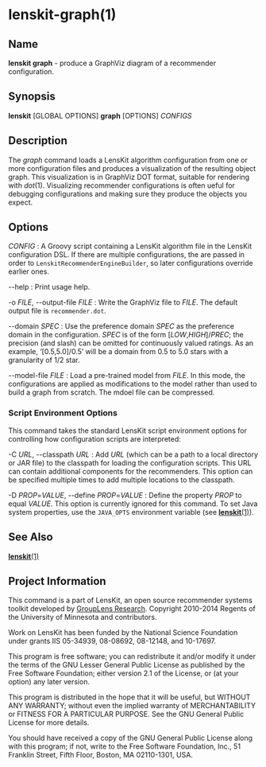 # lenskit-graph(1)

## Name

**lenskit graph** - produce a GraphViz diagram of a recommender configuration.

## Synopsis

**lenskit** [GLOBAL OPTIONS] **graph** [OPTIONS] *CONFIGS*

## Description

The *graph* command loads a LensKit algorithm configuration from one or more configuration files
and produces a visualization of the resulting object graph.  This visualization is in GraphViz DOT
format, suitable for rendering with *dot*(1).  Visualizing recommender configurations is often
ueful for debugging configurations and making sure they produce the objects you expect.

## Options

*CONFIG*
:   A Groovy script containing a LensKit algorithm file in the LensKit configuration DSL.  If there
    are multiple configurations, the are passed in order to `LenskitRecommenderEngineBuilder`, so
    later configurations override earlier ones.

--help
:   Print usage help.

-o *FILE*, --output-file *FILE*
:   Write the GraphViz file to *FILE*.  The default output file is `recommender.dot`.

--domain *SPEC*
:   Use the preference domain *SPEC* as the preference domain in the configuration.  *SPEC* is of
    the form [*LOW*,*HIGH*]/*PREC*; the precision (and slash) can be omitted for continuously valued
    ratings.  As an example, ‘[0.5,5.0]/0.5’ will be a domain from 0.5 to 5.0 stars with a granularity
    of 1/2 star.

--model-file *FILE*
:   Load a pre-trained model from *FILE*.  In this mode, the configurations are applied as
    modifications to the model rather than used to build a graph from scratch.  The mdoel file can
    be compressed.

### Script Environment Options

This command takes the standard LensKit script environment options for controlling how configuration
scripts are interpreted:

-C *URL*, --classpath *URL*
:   Add *URL* (which can be a path to a local directory or JAR file) to the classpath for loading
    the configuration scripts.  This URL can contain additional components for the recommenders.
    This option can be specified multiple times to add multiple locations to the classpath.

-D *PROP*=*VALUE*, --define *PROP*=*VALUE*
:   Define the property *PROP* to equal *VALUE*.  This option is currently ignored for this command.
    To set Java system properties, use the `JAVA_OPTS` environment variable (see
    [**lenskit**(1)](lenskit.1.html)).

## See Also

[**lenskit**(1)](./lenskit.1.html)

## Project Information

This command is a part of LensKit, an open source recommender systems toolkit
developed by [GroupLens Research](http://grouplens.org).
Copyright 2010-2014 Regents of the University of Minnesota and contributors.

Work on LensKit has been funded by the National Science Foundation under
grants IIS 05-34939, 08-08692, 08-12148, and 10-17697.

This program is free software; you can redistribute it and/or modify
it under the terms of the GNU Lesser General Public License as
published by the Free Software Foundation; either version 2.1 of the
License, or (at your option) any later version.

This program is distributed in the hope that it will be useful, but WITHOUT
ANY WARRANTY; without even the implied warranty of MERCHANTABILITY or FITNESS
FOR A PARTICULAR PURPOSE. See the GNU General Public License for more
details.

You should have received a copy of the GNU General Public License along with
this program; if not, write to the Free Software Foundation, Inc., 51
Franklin Street, Fifth Floor, Boston, MA 02110-1301, USA.
